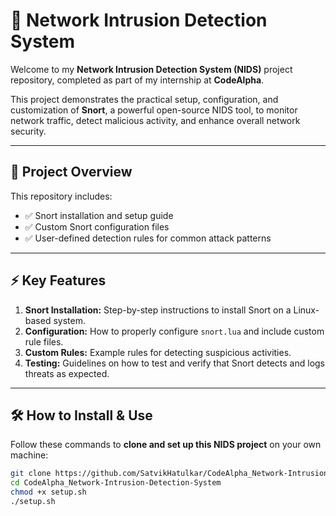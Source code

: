 # 🚀 Network Intrusion Detection System

Welcome to my **Network Intrusion Detection System (NIDS)** project repository, completed as part of my internship at **CodeAlpha**.

This project demonstrates the practical setup, configuration, and customization of **Snort**, a powerful open-source NIDS tool, to monitor network traffic, detect malicious activity, and enhance overall network security.

---

## 📌 Project Overview

This repository includes:
- ✅ Snort installation and setup guide
- ✅ Custom Snort configuration files
- ✅ User-defined detection rules for common attack patterns

---

## ⚡ Key Features

1. **Snort Installation:** Step-by-step instructions to install Snort on a Linux-based system.
2. **Configuration:** How to properly configure `snort.lua` and include custom rule files.
3. **Custom Rules:** Example rules for detecting suspicious activities.
4. **Testing:** Guidelines on how to test and verify that Snort detects and logs threats as expected.

---

## 🛠️ How to Install & Use

Follow these commands to **clone and set up this NIDS project** on your own machine:

```bash
git clone https://github.com/SatvikHatulkar/CodeAlpha_Network-Intrusion-Detection-System.git
cd CodeAlpha_Network-Intrusion-Detection-System
chmod +x setup.sh
./setup.sh
```